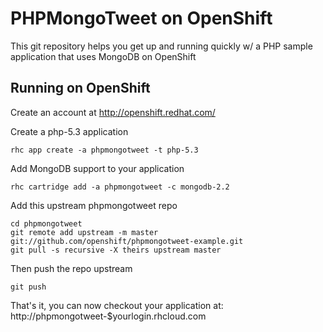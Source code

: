 PHPMongoTweet on OpenShift
==========================

This git repository helps you get up and running quickly w/ a PHP sample application
that uses MongoDB on OpenShift

Running on OpenShift
--------------------

Create an account at http://openshift.redhat.com/

Create a php-5.3 application

    rhc app create -a phpmongotweet -t php-5.3

Add MongoDB support to your application

    rhc cartridge add -a phpmongotweet -c mongodb-2.2

Add this upstream phpmongotweet repo

    cd phpmongotweet
    git remote add upstream -m master git://github.com/openshift/phpmongotweet-example.git
    git pull -s recursive -X theirs upstream master


Then push the repo upstream

    git push

That's it, you can now checkout your application at:
    http://phpmongotweet-$yourlogin.rhcloud.com

